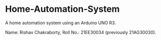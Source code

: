 # Home-Automation-System
 A home automation system using an Arduino UNO R3.

 Name: Rishav Chakraborty, Roll No.: 21EE30034 (previously 21AG30030).
